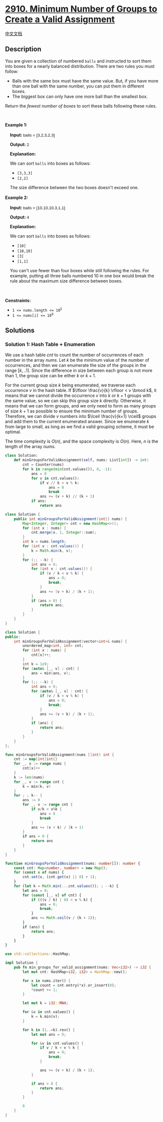 # [2910. Minimum Number of Groups to Create a Valid Assignment](https://leetcode.com/problems/minimum-number-of-groups-to-create-a-valid-assignment)

[中文文档](/solution/2900-2999/2910.Minimum%20Number%20of%20Groups%20to%20Create%20a%20Valid%20Assignment/README.md)

<!-- tags:Greedy,Array,Hash Table -->

## Description

<p>You are given a collection of numbered <code>balls</code>&nbsp;and instructed to sort them into boxes for a nearly balanced distribution. There are two rules you must follow:</p>

<ul>
	<li>Balls with the same&nbsp;box must have the same value. But, if you have more than one ball with the same number, you can put them in different boxes.</li>
	<li>The biggest box can only have one more ball than the smallest box.</li>
</ul>

<p>​Return the <em>fewest number of boxes</em> to sort these balls following these rules.</p>

<p>&nbsp;</p>
<p><strong class="example">Example 1: </strong></p>

<div class="example-block" style="border-color: var(--border-tertiary); border-left-width: 2px; color: var(--text-secondary); font-size: .875rem; margin-bottom: 1rem; margin-top: 1rem; overflow: visible; padding-left: 1rem;">
<p><strong>Input: </strong> <span class="example-io" style="font-family: Menlo,sans-serif; font-size: 0.85rem;"> balls = [3,2,3,2,3] </span></p>

<p><strong>Output: </strong> <span class="example-io" style="font-family: Menlo,sans-serif; font-size: 0.85rem;"> 2 </span></p>

<p><strong>Explanation:</strong></p>

<p>We can sort <code>balls</code> into boxes as follows:</p>

<ul>
	<li><code>[3,3,3]</code></li>
	<li><code>[2,2]</code></li>
</ul>

<p>The size difference between the two boxes doesn&#39;t exceed one.</p>
</div>

<p><strong class="example">Example 2: </strong></p>

<div class="example-block" style="border-color: var(--border-tertiary); border-left-width: 2px; color: var(--text-secondary); font-size: .875rem; margin-bottom: 1rem; margin-top: 1rem; overflow: visible; padding-left: 1rem;">
<p><strong>Input: </strong> <span class="example-io" style="font-family: Menlo,sans-serif; font-size: 0.85rem;"> balls = [10,10,10,3,1,1] </span></p>

<p><strong>Output: </strong> <span class="example-io" style="font-family: Menlo,sans-serif; font-size: 0.85rem;"> 4 </span></p>

<p><strong>Explanation:</strong></p>

<p>We can sort <code>balls</code> into boxes as follows:</p>

<ul>
</ul>

<ul>
	<li><code>[10]</code></li>
	<li><code>[10,10]</code></li>
	<li><code>[3]</code></li>
	<li><code>[1,1]</code></li>
</ul>

<p>You can&#39;t use fewer than four boxes while still following the rules. For example, putting all three balls numbered 10 in one box would break the rule about the maximum size difference between boxes.</p>
</div>

<p>&nbsp;</p>
<p><strong>Constraints:</strong></p>

<ul>
	<li><code>1 &lt;= nums.length &lt;= 10<sup>5</sup></code></li>
	<li><code>1 &lt;= nums[i] &lt;= 10<sup>9</sup></code></li>
</ul>

## Solutions

### Solution 1: Hash Table + Enumeration

We use a hash table $cnt$ to count the number of occurrences of each number in the array $nums$. Let $k$ be the minimum value of the number of occurrences, and then we can enumerate the size of the groups in the range $[k,..1]$. Since the difference in size between each group is not more than $1$, the group size can be either $k$ or $k+1$.

For the current group size $k$ being enumerated, we traverse each occurrence $v$ in the hash table. If $\lfloor \frac{v}{k} \rfloor < v \bmod k$, it means that we cannot divide the occurrence $v$ into $k$ or $k+1$ groups with the same value, so we can skip this group size $k$ directly. Otherwise, it means that we can form groups, and we only need to form as many groups of size $k+1$ as possible to ensure the minimum number of groups. Therefore, we can divide $v$ numbers into $\lceil \frac{v}{k+1} \rceil$ groups and add them to the current enumerated answer. Since we enumerate $k$ from large to small, as long as we find a valid grouping scheme, it must be optimal.

The time complexity is $O(n)$, and the space complexity is $O(n)$. Here, $n$ is the length of the array $nums$.

<!-- tabs:start -->

```python
class Solution:
    def minGroupsForValidAssignment(self, nums: List[int]) -> int:
        cnt = Counter(nums)
        for k in range(min(cnt.values()), 0, -1):
            ans = 0
            for v in cnt.values():
                if v // k < v % k:
                    ans = 0
                    break
                ans += (v + k) // (k + 1)
            if ans:
                return ans
```

```java
class Solution {
    public int minGroupsForValidAssignment(int[] nums) {
        Map<Integer, Integer> cnt = new HashMap<>();
        for (int x : nums) {
            cnt.merge(x, 1, Integer::sum);
        }
        int k = nums.length;
        for (int v : cnt.values()) {
            k = Math.min(k, v);
        }
        for (;; --k) {
            int ans = 0;
            for (int v : cnt.values()) {
                if (v / k < v % k) {
                    ans = 0;
                    break;
                }
                ans += (v + k) / (k + 1);
            }
            if (ans > 0) {
                return ans;
            }
        }
    }
}
```

```cpp
class Solution {
public:
    int minGroupsForValidAssignment(vector<int>& nums) {
        unordered_map<int, int> cnt;
        for (int x : nums) {
            cnt[x]++;
        }
        int k = 1e9;
        for (auto& [_, v] : cnt) {
            ans = min(ans, v);
        }
        for (;; --k) {
            int ans = 0;
            for (auto& [_, v] : cnt) {
                if (v / k < v % k) {
                    ans = 0;
                    break;
                }
                ans += (v + k) / (k + 1);
            }
            if (ans) {
                return ans;
            }
        }
    }
};
```

```go
func minGroupsForValidAssignment(nums []int) int {
	cnt := map[int]int{}
	for _, x := range nums {
		cnt[x]++
	}
	k := len(nums)
	for _, v := range cnt {
		k = min(k, v)
	}
	for ; ; k-- {
		ans := 0
		for _, v := range cnt {
			if v/k < v%k {
				ans = 0
				break
			}
			ans += (v + k) / (k + 1)
		}
		if ans > 0 {
			return ans
		}
	}
}
```

```ts
function minGroupsForValidAssignment(nums: number[]): number {
    const cnt: Map<number, number> = new Map();
    for (const x of nums) {
        cnt.set(x, (cnt.get(x) || 0) + 1);
    }
    for (let k = Math.min(...cnt.values()); ; --k) {
        let ans = 0;
        for (const [_, v] of cnt) {
            if (((v / k) | 0) < v % k) {
                ans = 0;
                break;
            }
            ans += Math.ceil(v / (k + 1));
        }
        if (ans) {
            return ans;
        }
    }
}
```

```rust
use std::collections::HashMap;

impl Solution {
    pub fn min_groups_for_valid_assignment(nums: Vec<i32>) -> i32 {
        let mut cnt: HashMap<i32, i32> = HashMap::new();

        for x in nums.iter() {
            let count = cnt.entry(*x).or_insert(0);
            *count += 1;
        }

        let mut k = i32::MAX;

        for &v in cnt.values() {
            k = k.min(v);
        }

        for k in (1..=k).rev() {
            let mut ans = 0;

            for &v in cnt.values() {
                if v / k < v % k {
                    ans = 0;
                    break;
                }

                ans += (v + k) / (k + 1);
            }

            if ans > 0 {
                return ans;
            }
        }

        0
    }
}
```

<!-- tabs:end -->

<!-- end -->
